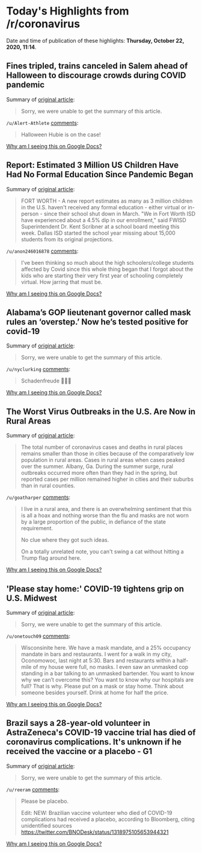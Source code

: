 # Today's Highlights from /r/coronavirus

Date and time of publication of these highlights: **Thursday, October 22, 2020, 11:14**.

## Fines tripled, trains canceled in Salem ahead of Halloween to discourage crowds during COVID pandemic

Summary of [original article](https://www.masslive.com/coronavirus/2020/10/fines-tripled-trains-canceled-in-salem-ahead-of-halloween-to-discourage-crowds-during-covid-pandemic.html):

> Sorry, we were unable to get the summary of this article.

`/u/Alert-Athlete` [comments](https://www.reddit.com/r/Coronavirus/comments/jfy38p/fines_tripled_trains_canceled_in_salem_ahead_of/):

> Halloween Hubie is on the case!

[Why am I seeing this on Google Docs?](https://docs.google.com/document/d/1Dc6We63vOXIZsc0op-Bt4abqkYjXzOigalQqFxmvvbM/edit?usp=sharing)

## Report: Estimated 3 Million US Children Have Had No Formal Education Since Pandemic Began

Summary of [original article](https://dfw.cbslocal.com/2020/10/21/million-us-children-formal-education-coronavirus-pandemic/):

> FORT WORTH - A new report estimates as many as 3 million children in the U.S. haven't received any formal education - either virtual or in-person - since their school shut down in March. "We in Fort Worth ISD have experienced about a 4.5% dip in our enrollment," said FWISD Superintendent Dr. Kent Scribner at a school board meeting this week. Dallas ISD started the school year missing about 15,000 students from its original projections.

`/u/anon246016878` [comments](https://www.reddit.com/r/Coronavirus/comments/jfr2zk/report_estimated_3_million_us_children_have_had/):

> I’ve been thinking so much about the high schoolers/college students affected by Covid since this whole thing began that I forgot about the kids who are starting their very first year of schooling completely virtual. How jarring that must be.

[Why am I seeing this on Google Docs?](https://docs.google.com/document/d/1Dc6We63vOXIZsc0op-Bt4abqkYjXzOigalQqFxmvvbM/edit?usp=sharing)

## Alabama’s GOP lieutenant governor called mask rules an ‘overstep.’ Now he’s tested positive for covid-19

Summary of [original article](https://www.washingtonpost.com/nation/2020/10/22/alabama-ainsworth-covid-masks-ltgovernor/):

> Sorry, we were unable to get the summary of this article.

`/u/nyclurking` [comments](https://www.reddit.com/r/Coronavirus/comments/jfzyim/alabamas_gop_lieutenant_governor_called_mask/):

> Schadenfreude 🤷🏻‍♀️

[Why am I seeing this on Google Docs?](https://docs.google.com/document/d/1Dc6We63vOXIZsc0op-Bt4abqkYjXzOigalQqFxmvvbM/edit?usp=sharing)

## The Worst Virus Outbreaks in the U.S. Are Now in Rural Areas

Summary of [original article](https://www.nytimes.com/interactive/2020/10/22/us/covid-rural-us.html?referringSource=articleShare):

> The total number of coronavirus cases and deaths in rural places remains smaller than those in cities because of the comparatively low population in rural areas. Cases in rural areas when cases peaked over the summer. Albany, Ga. During the summer surge, rural outbreaks occurred more often than they had in the spring, but reported cases per million remained higher in cities and their suburbs than in rural counties.

`/u/goatharper` [comments](https://www.reddit.com/r/Coronavirus/comments/jg00x0/the_worst_virus_outbreaks_in_the_us_are_now_in/):

> I live in a rural area, and there is an overwhelming sentiment that this is all a hoax and nothing worse than the flu and masks are not worn by a large proportion of the public, in defiance of the state requirement.
> 
> No clue where they got such ideas.
> 
> On a totally unrelated note, you can't swing a cat without hitting a Trump flag around here.

[Why am I seeing this on Google Docs?](https://docs.google.com/document/d/1Dc6We63vOXIZsc0op-Bt4abqkYjXzOigalQqFxmvvbM/edit?usp=sharing)

## 'Please stay home:' COVID-19 tightens grip on U.S. Midwest

Summary of [original article](https://www.reuters.com/article/us-health-coronavirus-usa-idUSKBN2762FT):

> Sorry, we were unable to get the summary of this article.

`/u/onetouch09` [comments](https://www.reddit.com/r/Coronavirus/comments/jfxiiu/please_stay_home_covid19_tightens_grip_on_us/):

> Wisconsinite here. We have a mask mandate, and a 25% occupancy mandate in bars and restaurants. I went for a walk in my city, Oconomowoc, last night at 5:30. Bars and restaurants within a half-mile of my house were full, no masks. I even saw an unmasked cop standing in a bar talking to an unmasked bartender. You want to know why we can’t overcome this? You want to know why our hospitals are full? That is why. Please put on a mask or stay home. Think about someone besides yourself. Drink at home for half the price.

[Why am I seeing this on Google Docs?](https://docs.google.com/document/d/1Dc6We63vOXIZsc0op-Bt4abqkYjXzOigalQqFxmvvbM/edit?usp=sharing)

## Brazil says a 28-year-old volunteer in AstraZeneca's COVID-19 vaccine trial has died of coronavirus complications. It's unknown if he received the vaccine or a placebo - G1

Summary of [original article](https://twitter.com/BNODesk/status/1318962795363373058?s=09):

> Sorry, we were unable to get the summary of this article.

`/u/reeram` [comments](https://www.reddit.com/r/Coronavirus/comments/jfh1e6/brazil_says_a_28yearold_volunteer_in_astrazenecas/):

> Please be placebo.
> 
> Edit: NEW: Brazilian vaccine volunteer who died of COVID-19 complications had received a placebo, according to Bloomberg, citing unidentified sources https://twitter.com/BNODesk/status/1318975105653944321

[Why am I seeing this on Google Docs?](https://docs.google.com/document/d/1Dc6We63vOXIZsc0op-Bt4abqkYjXzOigalQqFxmvvbM/edit?usp=sharing)

